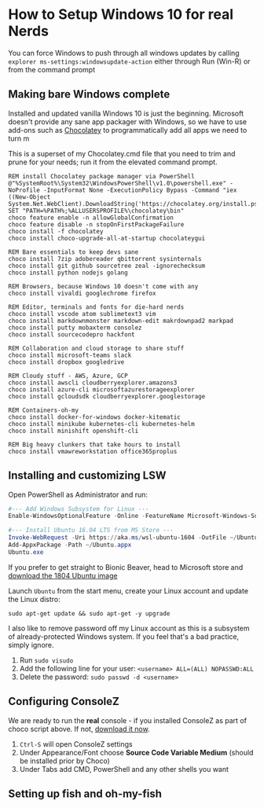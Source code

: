 # How to Setup Windows 10 for real Nerds

You can force Windows to push through all windows updates by calling `explorer ms-settings:windowsupdate-action` either through Run (Win-R) or from the command prompt

## Making bare Windows complete

Installed and updated vanilla Windows 10 is just the beginning. Microsoft doesn't provide any sane app packager with Windows, so we have to use add-ons such as [Chocolatey](chocolatey.org/) to programmatically add all apps we need to turn m

This is a superset of my Chocolatey.cmd file that you need to trim and prune for your needs; run it from the elevated command prompt.

```Batchfile
REM install Chocolatey package manager via PowerShell
@"%SystemRoot%\System32\WindowsPowerShell\v1.0\powershell.exe" -NoProfile -InputFormat None -ExecutionPolicy Bypass -Command "iex ((New-Object System.Net.WebClient).DownloadString('https://chocolatey.org/install.ps1'))"
SET "PATH=%PATH%;%ALLUSERSPROFILE%\chocolatey\bin"
choco feature enable -n allowGlobalConfirmation
choco feature disable -n stopOnFirstPackageFailure
choco install -f chocolatey
choco install choco-upgrade-all-at-startup chocolateygui

REM Bare essentials to keep devs sane
choco install 7zip adobereader qbittorrent sysinternals
choco install git github sourcetree zeal -ignorechecksum
choco install python nodejs golang

REM Browsers, because Windows 10 doesn't come with any
choco install vivaldi googlechrome firefox

REM Editor, terminals and fonts for die-hard nerds
choco install vscode atom sublimetext3 vim
choco install markdownmonster markdown-edit makrdownpad2 markpad
choco install putty mobaxterm consolez
choco install sourcecodepro hackfont

REM Collaboration and cloud storage to share stuff
choco install microsoft-teams slack
choco install dropbox googledrive

REM Cloudy stuff - AWS, Azure, GCP
choco install awscli cloudberryexplorer.amazons3
choco install azure-cli microsoftazurestorageexplorer
choco install gcloudsdk cloudberryexplorer.googlestorage

REM Containers-oh-my
choco install docker-for-windows docker-kitematic
choco install minikube kubernetes-cli kubernetes-helm
choco install minishift openshift-cli

REM Big heavy clunkers that take hours to install
choco install vmawreworkstation office365proplus
```

## Installing and customizing LSW

Open PowerShell as Administrator and run:

```PowerShell
#--- Add Windows Subsystem for Linux ---
Enable-WindowsOptionalFeature -Online -FeatureName Microsoft-Windows-Subsystem-Linux

#--- Install Ubuntu 16.04 LTS from MS Store ---
Invoke-WebRequest -Uri https://aka.ms/wsl-ubuntu-1604 -OutFile ~/Ubuntu.appx -UseBasicParsing
Add-AppxPackage -Path ~/Ubuntu.appx
Ubuntu.exe
```

If you prefer to get straight to Bionic Beaver, head to Microsoft store and [download the 1804 Ubuntu image](https://www.microsoft.com/en-us/p/ubuntu-1804/9n9tngvndl3q) 

Launch `Ubuntu` from the start menu, create your Linux account and update the Linux distro:

```
sudo apt-get update && sudo apt-get -y upgrade
```
I also like to remove password off my Linux account as this is a subsystem of already-protected Windows system. If you feel that's a bad practice, simply ignore.

1. Run `sudo visudo`
2. Add the following line for your user: `<username> ALL=(ALL) NOPASSWD:ALL`
3. Delete the password: `sudo passwd -d <username>`

## Configuring ConsoleZ

We are ready to run the **real** console - if you installed ConsoleZ as part of choco script above. If not, [download it now](https://github.com/cbucher/console/wiki/Downloads).

1. `Ctrl-S` will open ConsoleZ settings
2. Under Appearance/Font choose **Source Code Variable Medium** (should be installed prior by Choco)
3. Under Tabs add CMD, PowerShell and any other shells you want

## Setting up fish and oh-my-fish
